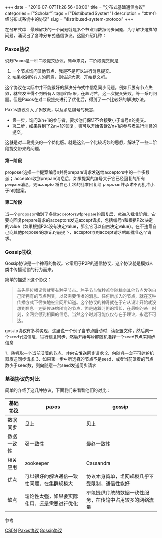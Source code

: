 +++
date = "2016-07-07T11:28:56+08:00"
title = "分布式基础通信协议"
categories = ["Scholar"]
tags = ["Distributed System"]
description = "本文介绍分布式系统中的协议"
slug = "distributed-system-protocol"
+++

在分布式中，最难解决的一个问题就是多个节点间数据同步问题。为了解决这样的问题，涌现出了各种分布式通信协议。这里介绍几种：

### Paxos协议

说起Paxos是一种二段提交协议。简单来说，二阶段提交就是

1. 一个节点询问其他节点，我是不是可以进行消息提交。
2. 如果收到所有人的同意，则告诉大家，开始提交吧。

这个协议在实际中并不能很好的解决分布式中信息同步问题。例如只要有节点失效，就会发生得不到所有人同意的结果，在超时后，这一次提交失败，等一系列问题。但是Paxos在对二段提交进行了优化后，得到了一个比较好的解决办法。

Paxos协议引入了多数派，以及消息编号的概念。

* 第一步，询问2/n+1的参与者，要求他们保证不会接受小于编号n的提交。
* 第二步，如果得到了2/n+1的回复，则可以开始告诉2/n+1的参与者进行消息的提交。

这就是对二段提交的一个优化版。就是这么一个比较巧妙的思想，解决了一些二阶段提交带来的问题。

#### 第一阶段

proposer选择一个提案编号n并将prepare请求发送给acceptors中的一个多数派；
acceptor收到prepare消息后，如果提案的编号大于它已经回复的所有prepare消息，则acceptor将自己上次的批准回复给 proposer并承诺不再批准小于n的提案。

#### 第二阶段

当一个proposor收到了多数acceptors对prepare的回复后，就进入批准阶段。它要向回复prepare请求的acceptors发送accept请求，包括编号n和根据P2c决定的value（如果根据P2c没有决定value，那么它可以自由决定value）。在不违背自己向其他proposer的承诺的前提下，acceptor收到accept请求后即批准这个请求。

### Gossip协议

Gossip协议是一个神奇的协议。它常用于P2P的通信协议，这个协议就是模拟人类中传播谣言的行为而来。

简单的描述下这个协议：

> 首先要传播谣言就要有种子节点。种子节点每秒都会随机向其他节点发送自己所拥有的节点列表，以及需要传播的消息。任何新加入的节点，就在这种传播方式下很快地被全网所知道。这个协议的神奇就在于它从设计开始就没想到信息一定要传递给所有的节点，但是随着时间的增长，在最终的某一时刻，全网会得到相同的信息。当然这个时刻可能仅仅存在于理论，永远不可达。

gossip协议有多种实现，这里说一个例子当节点启动时，读配置文件，然后向一个seed发送信息，进行信息同步，然后开始每秒都随机选择一个seed节点来同步信息

1、随机取一个当前活着的节点，并向它发送同步请求
2、向随机一台不可达的机器发送同步请求
3、如果第一步中所选择的节点不是seed，或者当前活着的节点数少于seed数，则向随意一台seed发送同步请求

### 基础协议的对比

简单的介绍了这几种协议，下面我们来看看他们的对比：

| 基础协议 | paxos | gossip |
| ------- | ----- | ------ |
| 数据同步 | 见上  | 见上    |
| 数据一致性 | 强一致性 | 最终一致性 |
| 相关应用 | zookeeper | Cassandra |
| 优点 | 可以很好的解决通信一致性问题，在集群规模大 | 协议本身简单，组网规模几乎不受限制，通信性能好 |
| 缺点 | 理论性太强，如果要实际使用，还是需要进行优化 | 不能提供传统的数据一致性服务，在传输中占用较多的网络流量 |

参考

[CSDN](http://blog.csdn.net/cloudresearch/article/details/23127985)
[Paxos协议](http://en.wikipedia.org/wiki/Paxos_algorithm)
[Gossip协议](http://en.wikipedia.org/wiki/Gossip_protocol)
